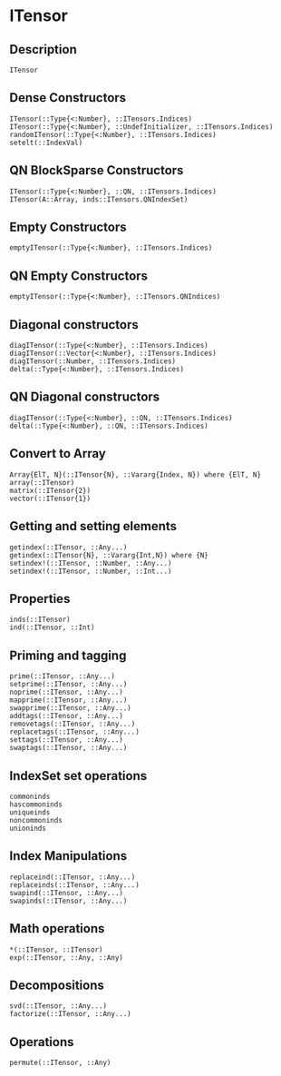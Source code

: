 # ITensor

## Description

```@docs
ITensor
```

## Dense Constructors

```@docs
ITensor(::Type{<:Number}, ::ITensors.Indices)
ITensor(::Type{<:Number}, ::UndefInitializer, ::ITensors.Indices)
randomITensor(::Type{<:Number}, ::ITensors.Indices)
setelt(::IndexVal)
```

## QN BlockSparse Constructors

```@docs
ITensor(::Type{<:Number}, ::QN, ::ITensors.Indices)
ITensor(A::Array, inds::ITensors.QNIndexSet)
```

## Empty Constructors

```@docs
emptyITensor(::Type{<:Number}, ::ITensors.Indices)
```

## QN Empty Constructors

```@docs
emptyITensor(::Type{<:Number}, ::ITensors.QNIndices)
```

## Diagonal constructors

```@docs
diagITensor(::Type{<:Number}, ::ITensors.Indices)
diagITensor(::Vector{<:Number}, ::ITensors.Indices)
diagITensor(::Number, ::ITensors.Indices)
delta(::Type{<:Number}, ::ITensors.Indices)
```

## QN Diagonal constructors

```@docs
diagITensor(::Type{<:Number}, ::QN, ::ITensors.Indices)
delta(::Type{<:Number}, ::QN, ::ITensors.Indices)
```

## Convert to Array

```@docs
Array{ElT, N}(::ITensor{N}, ::Vararg{Index, N}) where {ElT, N}
array(::ITensor)
matrix(::ITensor{2})
vector(::ITensor{1})
```

## Getting and setting elements

```@docs
getindex(::ITensor, ::Any...)
getindex(::ITensor{N}, ::Vararg{Int,N}) where {N}
setindex!(::ITensor, ::Number, ::Any...)
setindex!(::ITensor, ::Number, ::Int...)
```

## Properties

```@docs
inds(::ITensor)
ind(::ITensor, ::Int)
```

## Priming and tagging

```@docs
prime(::ITensor, ::Any...)
setprime(::ITensor, ::Any...)
noprime(::ITensor, ::Any...)
mapprime(::ITensor, ::Any...)
swapprime(::ITensor, ::Any...)
addtags(::ITensor, ::Any...)
removetags(::ITensor, ::Any...)
replacetags(::ITensor, ::Any...)
settags(::ITensor, ::Any...)
swaptags(::ITensor, ::Any...)
```

## IndexSet set operations

```@docs
commoninds
hascommoninds
uniqueinds
noncommoninds
unioninds
```

## Index Manipulations

```@docs
replaceind(::ITensor, ::Any...)
replaceinds(::ITensor, ::Any...)
swapind(::ITensor, ::Any...)
swapinds(::ITensor, ::Any...)
```

## Math operations

```@docs
*(::ITensor, ::ITensor)
exp(::ITensor, ::Any, ::Any)
```

## Decompositions
```@docs
svd(::ITensor, ::Any...)
factorize(::ITensor, ::Any...)
```

## Operations

```@docs
permute(::ITensor, ::Any)
```

